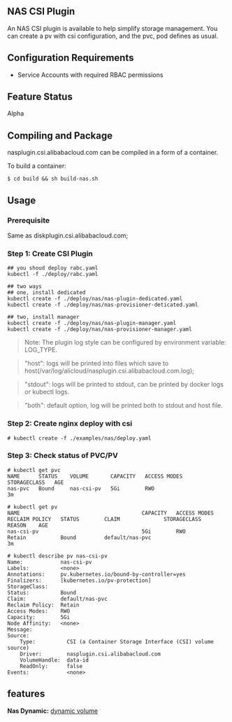 
## NAS CSI Plugin

An NAS CSI plugin is available to help simplify storage management.
You can create a pv with csi configuration, and the pvc, pod defines as usual.

## Configuration Requirements

* Service Accounts with required RBAC permissions

## Feature Status
Alpha

## Compiling and Package
nasplugin.csi.alibabacloud.com can be compiled in a form of a container.

To build a container:
```
$ cd build && sh build-nas.sh
```


## Usage

### Prerequisite

Same as diskplugin.csi.alibabacloud.com;


### Step 1: Create CSI Plugin
```
## you shoud deploy rabc.yaml
kubectl -f ./deploy/rabc.yaml

## two ways
## one, install dedicated
kubectl create -f ./deploy/nas/nas-plugin-dedicated.yaml
kubectl create -f ./deploy/nas/nas-provisioner-deticated.yaml

## two, install manager
kubectl create -f ./deploy/nas/nas-plugin-manager.yaml
kubectl create -f ./deploy/nas/nas-provisioner-manager.yaml

```

> Note: The plugin log style can be configured by environment variable: LOG_TYPE.

> "host": logs will be printed into files which save to host(/var/log/alicloud/nasplugin.csi.alibabacloud.com.log);

> "stdout": logs will be printed to stdout, can be printed by docker logs or kubectl logs.

> "both": default option, log will be printed both to stdout and host file.

### Step 2: Create nginx deploy with csi
```
# kubectl create -f ./examples/nas/deploy.yaml
```

### Step 3: Check status of PVC/PV
```
# kubectl get pvc
NAME      STATUS    VOLUME       CAPACITY   ACCESS MODES   STORAGECLASS   AGE
nas-pvc   Bound     nas-csi-pv   5Gi        RWO                           3m
```

```
# kubectl get pv
NAME                                       CAPACITY   ACCESS MODES   RECLAIM POLICY   STATUS        CLAIM              STORAGECLASS   REASON    AGE
nas-csi-pv                                 5Gi        RWO            Retain           Bound         default/nas-pvc                             3m
```

```
# kubectl describe pv nas-csi-pv
Name:            nas-csi-pv
Labels:          <none>
Annotations:     pv.kubernetes.io/bound-by-controller=yes
Finalizers:      [kubernetes.io/pv-protection]
StorageClass:
Status:          Bound
Claim:           default/nas-pvc
Reclaim Policy:  Retain
Access Modes:    RWO
Capacity:        5Gi
Node Affinity:   <none>
Message:
Source:
    Type:          CSI (a Container Storage Interface (CSI) volume source)
    Driver:        nasplugin.csi.alibabacloud.com
    VolumeHandle:  data-id
    ReadOnly:      false
Events:            <none>
```

## features

**Nas Dynamic:** [dynamic volume](./nas-dynamic.md)
